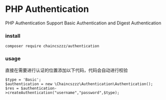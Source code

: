 # PHP Authentication

PHP Authentication Support Basic Authentication and Digest Authentication

### install
```
composer require chaincszzz/authentication
```

### usage
直接在需要进行认证的位置添加以下代码，代码会自动进行校验
```
$type = 'Basic';
$authentication = new \Chaincszzz\Authentication\Authentication();
$res = $authentication->createAuthentication("username","password",$type);
```